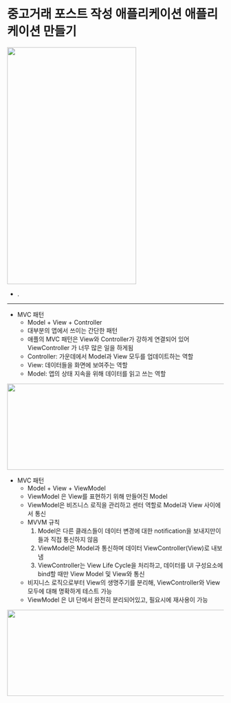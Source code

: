 중고거래 포스트 작성 애플리케이션 애플리케이션 만들기
===========
<img src="https://user-images.githubusercontent.com/55949986/205566056-5d4a26ee-0ceb-4877-a2a9-beff78ed8ff9.gif" width="300" height="550"/>

* .
---------------------------------------
* MVC 패턴
  * Model + View + Controller
  * 대부분의 앱에서 쓰이는 간단한 패턴
  * 애플의 MVC 패턴은 View와 Controller가 강하게 연결되어 있어 ViewController 가 너무 많은 일을 하게됨
  * Controller: 가운데에서 Model과 View 모두를 업데이트하는 역할
  * View: 데이터들을 화면에 보여주는 역할
  *  Model: 앱의 상태 지속을 위해 데이터를 읽고 쓰는 역할

<img src="https://user-images.githubusercontent.com/55949986/205870310-39027252-cdba-461e-921b-ee7b0c42cbf2.png" width="600" height="200"/>


* MVC 패턴
  * Model + View + ViewModel
  * ViewModel 은 View를 표현하기 위해 만들어진 Model
  * ViewModel은 비즈니스 로직을 관리하고 센터 역할로 Model과 View 사이에서 통신
  * MVVM 규칙
    1. Model은 다른 클래스들이 데이터 변경에 대한 notification을 보내지만이들과 직접 통신하지 않음
    2. ViewModel은 Model과 통신하며 데이터 ViewController(View)로 내보냄
    3. ViewController는 View Life Cycle을 처리하고, 데이터를 UI 구성요소에 bind할 때만 View Model 및 View와 통신
  * 비지니스 로직으로부터 View의 생명주기를 분리해, ViewController와 View 모두에 대해 명확하게 테스트 가능
  * ViewModel 은 UI 단에서 완전히 분리되어있고, 필요시에 재사용이 가능
  
<img src="https://user-images.githubusercontent.com/55949986/205870853-f855788e-2c30-4fef-9063-a5bb86d2fd9d.png" width="600" height="200"/>
